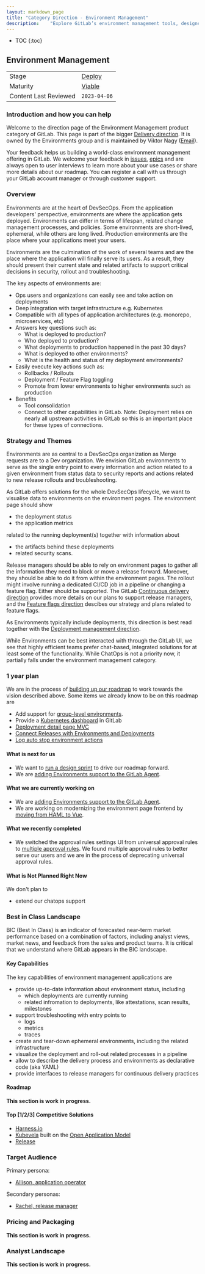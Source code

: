 ```yaml
---
layout: markdown_page
title: "Category Direction - Environment Management"
description: 	"Explore GitLab’s environment management tools, designed to streamline the setup and maintenance of consistent development and production environments."
---
```


- TOC
{:toc}

## Environment Management

| | |
| --- | --- |
| Stage | [Deploy](/direction/delivery/) |
| Maturity | [Viable](/direction/#maturity) |
| Content Last Reviewed | `2023-04-06` |

### Introduction and how you can help
<!-- Introduce yourself and the category. Use this as an opportunity to point users to the right places for contributing and collaborating with you as the PM -->

Welcome to the direction page of the Environment Management product category of GitLab. This page is part of the bigger [Delivery direction](/direction/delivery). It is owned by the Environments group and is maintained by Viktor Nagy ([Email](mailto:vnagy@gitlab.com)).

Your feedback helps us building a world-class environment management offering in GitLab. We welcome your feedback in [issues](https://gitlab.com/groups/gitlab-org/-/issues/?sort=updated_desc&state=opened&label_name%5B%5D=Category%3AEnvironment%20Management&first_page_size=20),
[epics](https://gitlab.com/groups/gitlab-org/-/epics?state=opened&page=1&sort=start_date_desc&label_name[]=Category:Environment+Management) and are always open to user interviews to learn more about your use cases or share more details about our roadmap.
You can register a call with us through your GitLab account manager or through customer support.

### Overview
<!-- Describe your category so that someone who is not familar with the market space can understand what the product does.
-->

Environments are at the heart of DevSecOps. From the application developers' perspective, environments are where the application gets deployed. Environments can differ in terms of lifespan, related change management processes, and policies.
Some environments are short-lived, ephemeral, while others are long lived. Production environments are the place where your applications meet your users.

Environments are the culmination of the work of several teams and are the place where the application will finally serve its users. As a result, they should present their current state and related artifacts to support critical decisions in security, rollout and troubleshooting.

The key aspects of environments are:

- Ops users and organizations can easily see and take action on deployments
- Deep integration with target infrastructure e.g. Kubernetes
- Compatible with all types of application architectures (e.g. monorepo, microservices, etc)
- Answers key questions such as:
  - What is deployed to production?
  - Who deployed to production?
  - What deployments to production happened in the past 30 days?
  - What is deployed to other environments?
  - What is the health and status of my deployment environments?
- Easily execute key actions such as:
  - Rollbacks / Rollouts
  - Deployment / Feature Flag toggling
  - Promote from lower environments to higher environments such as production
- Benefits
  - Tool consolidation
  - Connect to other capabilities in GitLab. Note: Deployment relies on nearly all upstream activities in GitLab so this is an important place for these types of connections.


### Strategy and Themes
<!-- Capture the main problems to be solved in market (themes). Describe how you intend to solve these with GitLab (strategy). Provide enough context that someone unfamiliar with the details of the category can understand what is being discussed. -->

Environments are as central to a DevSecOps organization as Merge requests are to a Dev organization. We envision GitLab environments to serve as the single entry point to every
information and action related to a given environment from status data to security reports and actions related to new release rollouts and troubleshooting.

As GitLab offers solutions for the whole DevSecOps lifecycle, we want to visualise data to environments on the environment pages. The environment page should show

- the deployment status
- the application metrics

related to the running deployment(s) together with information about

- the artifacts behind these deployments
- related security scans.

Release managers should be able to rely on environment pages to gather all the information they need to block or move a release forward. Moreover, they should be able to do it from within the environment pages. The rollout might involve running a dedicated CI/CD job in a pipeline or changing a feature flag. Either should be supported.
The GitLab [Continuous delivery direction](../continuous_delivery/) provides more details on our plans to support release managers, and the [Feature flags direction](../feature_flags/) descibes our strategy and plans related to feature flags.

As Environments typically include deployments, this direction is best read together with the [Deployment management direction](../deployment_management).

While Environments can be best interacted with through the GitLab UI, we see that highly efficient teams prefer chat-based, integrated solutions for at least some of the functionality. While ChatOps is not a priority now, it partially falls under the environment management category.

### 1 year plan
<!--
1 year plan for what we will be working on linked to up-to-date epics. This section will be most similar to a "road-map". Items in this section should be linked to issues or epics that are up to date. Indicate relative priority of initiatives in this section so that the audience understands the sequence in which you intend to work on them.
 -->

 We are in the process of [building up our roadmap](https://gitlab.com/groups/gitlab-org/ci-cd/deploy-stage/environments-group/-/epics/1) to work towards the vision described above. Some items we already know to be on this roadmap are

- Add support for [group-level environments](https://gitlab.com/groups/gitlab-org/-/epics/7558).
- Provide a [Kubernetes dashboard](https://gitlab.com/groups/gitlab-org/-/epics/2493) in GitLab
- [Deployment detail page MVC](https://gitlab.com/gitlab-org/gitlab/-/issues/374538)
- [Connect Releases with Environments and Deployments](https://gitlab.com/gitlab-org/gitlab/-/issues/332103)
- [Log auto stop environment actions](https://gitlab.com/gitlab-org/gitlab/-/issues/36047)

#### What is next for us
<!-- This is a 3 month look ahead for the next iteration that you have planned for the category. This section must provide links to issues or
or to [epics](https://handbook.gitlab.com/handbook/product/product-processes/#epics-for-a-single-iteration) that are scoped to a single iteration. Please do not link to epics encompass a vision that is a longer horizon and don't lay out an iteration plan. -->

- We want to [run a design sprint](https://gitlab.com/groups/gitlab-org/ci-cd/deploy-stage/environments-group/-/epics/1) to drive our roadmap forward.
- We are [adding Environments support to the GitLab Agent](https://gitlab.com/groups/gitlab-org/-/epics/9859).

#### What we are currently working on
<!-- Scoped to the current month. This section can contain the items that you choose to highlight on the kickoff call. Only link to issues, not Epics.  -->

- We are [adding Environments support to the GitLab Agent](https://gitlab.com/groups/gitlab-org/-/epics/9859).
- We are working on modernizing the environment page frontend by [moving from HAML to Vue](https://gitlab.com/groups/gitlab-org/-/epics/9489).

#### What we recently completed
<!-- Lookback limited to 3 months. Link to the relevant issues or release post items. -->

- We switched the approval rules settings UI from universal approval rules to [multiple approval rules](https://docs.gitlab.com/ee/ci/environments/deployment_approvals.html#multiple-approval-rules). We found multiple approval rules to better serve our users and we are in the process of deprecating universal approval rules.

#### What is Not Planned Right Now
<!--  Often it's just as important to talk about what you're not doing as it is to
discuss what you are. This section should include items that people might hope or think
we are working on as part of the category, but aren't, and it should help them understand why that's the case.
Also, thinking through these items can often help you catch something that you should
in fact do. We should limit this to a few items that are at a high enough level so
someone with not a lot of detailed information about the product can understand -->

We don't plan to

- extend our chatops support

### Best in Class Landscape
<!-- Blanket description consistent across all pages that clarifies what GitLab means when we say "best in class" -->

BIC (Best In Class) is an indicator of forecasted near-term market performance based on a combination of factors, including analyst views, market news, and feedback from the sales and product teams. It is critical that we understand where GitLab appears in the BIC landscape.

#### Key Capabilities
<!-- For this product area, these are the capabilities a best-in-class solution should provide -->

The key capabilities of environment management applications are

- provide up-to-date information about environment status, including
   - which deployments are currently running
   - related infromation to deployments, like attestations, scan results, milestones
- support troubleshooting with entry points to
   - logs
   - metrics
   - traces
- create and tear-down ephemeral environments, including the related infrastructure
- visualize the deployment and roll-out related processes in a pipeline
- allow to describe the delivery process and environments as declarative code (aka YAML)
- provide interfaces to release managers for continuous delivery practices

#### Roadmap
<!-- Key deliverables we're focusing on to build a BIC solution. List the epics by title and link to the epic in GitLab. Minimize additional description here so that the epics can remain the SSOT. This may be duplicative to the 1 year section however for some categories the key deliverables required to become the BIC solution will extend beyond one year and we want to capture all of the gaps. Moreover, the 1 year section may contain work that is not directly related to closing gaps if we are already the BIC or if we are differentiating ourselves.-->

__This section is work in progress.__

#### Top [1/2/3] Competitive Solutions
<!-- PMs can choose to highlight a primary BIC competitor--or more, if no single clear winner in the category exists; in this section we should indicate: 1. name of competitive product, 2. links to marketing website and documentation, 3. why we view them as the primary BIC competitor -->

- [Harness.io](https://www.harness.io/)
- [Kubevela](https://kubevela.io/) built on the [Open Application Model](https://oam.dev/)
- [Release](https://release.com/)

### Target Audience
<!--
List the personas (https://handbook.gitlab.com/handbook/marketing/strategic-marketing/roles-personas#user-personas) involved in this category.

Look for differences in user's goals or uses that would affect their use of the product. Separate users and customers into different types based on those differences that make a difference.
-->

Primary persona:

- [Allison, application operator](https://handbook.gitlab.com/handbook/product/personas/#allison-application-ops)

Secondary personas:

- [Rachel, release manager](https://handbook.gitlab.com/handbook/product/personas/#rachel-release-manager)

### Pricing and Packaging
<!--
-->

__This section is work in progress.__

### Analyst Landscape

__This section is work in progress.__
